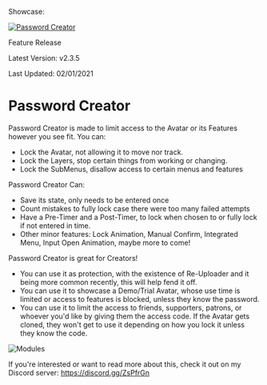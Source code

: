 Showcase:

[![Password Creator](http://img.youtube.com/vi/D8H2ZRW3mfI/0.jpg)](http://www.youtube.com/watch?v=D8H2ZRW3mfI "Password Creator")

Feature Release

Latest Version: v2.3.5

Last Updated: 02/01/2021

# Password Creator

Password Creator is made to limit access to the Avatar or its Features however you see fit. You can:
- Lock the Avatar, not allowing it to move nor track.
- Lock the Layers, stop certain things from working or changing.
- Lock the SubMenus, disallow access to certain menus and features

Password Creator Can:
- Save its state, only needs to be entered once
- Count mistakes to fully lock case there were too many failed attempts
- Have a Pre-Timer and a Post-Timer, to lock when chosen to or fully lock if not entered in time.
- Other minor features: Lock Animation, Manual Confirm, Integrated Menu, Input Open Animation, maybe more to come!

Password Creator is great for Creators! 
- You can use it as protection, with the existence of Re-Uploader and it being more common recently, this will help fend it off.
- You can use it to showcase a Demo/Trial Avatar, whose use time is limited or access to features is blocked, unless they know the password.
- You can use it to limit the access to friends, supporters, patrons, or whoever you'd like by giving them the access code. If the Avatar gets cloned, they won't get to use it depending on how you lock it unless they know the code.

![Modules](https://raw.githubusercontent.com/Dreadrith/DreadScripts/main/PasswordCreator/Info_Images/Modules.png)

If you're interested or want to read more about this, 
check it out on my Discord server: https://discord.gg/ZsPfrGn

